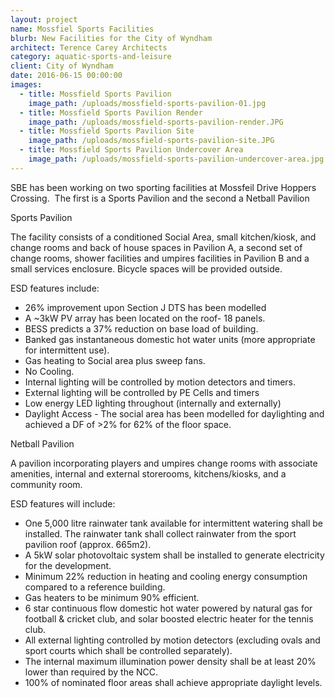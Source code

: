 ```yaml
---
layout: project
name: Mossfiel Sports Facilities
blurb: New Facilities for the City of Wyndham
architect: Terence Carey Architects
category: aquatic-sports-and-leisure
client: City of Wyndham
date: 2016-06-15 00:00:00
images:
  - title: Mossfield Sports Pavilion
    image_path: /uploads/mossfield-sports-pavilion-01.jpg
  - title: Mossfield Sports Pavilion Render
    image_path: /uploads/mossfield-sports-pavilion-render.JPG
  - title: Mossfield Sports Pavilion Site
    image_path: /uploads/mossfield-sports-pavilion-site.JPG
  - title: Mossfield Sports Pavilion Undercover Area
    image_path: /uploads/mossfield-sports-pavilion-undercover-area.jpg
---
```



SBE has been working on two sporting facilities at Mossfeil Drive Hoppers Crossing.  The first is a Sports Pavilion and the second a Netball Pavilion

Sports Pavilion

The facility consists of a conditioned Social Area, small kitchen/kiosk, and change rooms and back of house spaces in Pavilion A, a second set of change rooms, shower facilities and umpires facilities in Pavilion B and a small services enclosure. Bicycle spaces will be provided outside.

ESD features include:

* 26% improvement upon Section J DTS has been modelled
* A ~3kW PV array has been located on the roof- 18 panels.
* BESS predicts a 37% reduction on base load of building.
* Banked gas instantaneous domestic hot water units (more appropriate for intermittent use).
* Gas heating to Social area plus sweep fans.
* No Cooling.
* Internal lighting will be controlled by motion detectors and timers.
* External lighting will be controlled by PE Cells and timers
* Low energy LED lighting throughout (internally and externally)
* Daylight Access - The social area has been modelled for daylighting and achieved a DF of &gt;2% for 62% of the floor space.

Netball Pavilion

A pavilion incorporating players and umpires change rooms with associate amenities, internal and external storerooms, kitchens/kiosks, and a community room.

ESD features will include:

* One 5,000 litre rainwater tank available for intermittent watering shall be installed. The rainwater tank shall collect rainwater from the sport pavilion roof (approx. 665m2).
* A 5kW solar photovoltaic system shall be installed to generate electricity for the development.
* Minimum 22% reduction in heating and cooling energy consumption compared to a reference building.
* Gas heaters to be minimum 90% efficient.
* 6 star continuous flow domestic hot water powered by natural gas for football & cricket club, and solar boosted electric heater for the tennis club.
* All external lighting controlled by motion detectors (excluding ovals and sport courts which shall be controlled separately).
* The internal maximum illumination power density shall be at least 20% lower than required by the NCC.
* 100% of nominated floor areas shall achieve appropriate daylight levels.